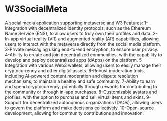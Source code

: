 # W3SocialMeta
A social media application supporting metaverse and W3
Features:
1-Integration with decentralized identity protocols, such as the Ethereum Name Service (ENS), to allow users to truly own their profiles and data.
2-In-app virtual reality (VR) and augmented reality (AR) capabilities, allowing users to interact with the metaverse directly from the social media platform.
3-Private messaging using end-to-end encryption, to ensure user privacy.
4-Ability to create and join decentralized communities, with the capability to develop and deploy decentralized apps (dApps) on the platform.
5-Integration with various Web3 wallets, allowing users to easily manage their cryptocurrency and other digital assets.
6-Robust moderation tools, including AI-powered content moderation and dispute resolution mechanisms, to maintain a healthy and safe community.
7-Ability to earn and spend cryptocurrency, potentially through rewards for contributing to the community or through in-app purchases.
8-Customizable avatars and profiles, with the option to purchase and sell virtual items and skins.
9-Support for decentralized autonomous organizations (DAOs), allowing users to govern the platform and make decisions collectively.
10-Open-source development, allowing for community contributions and innovation.
